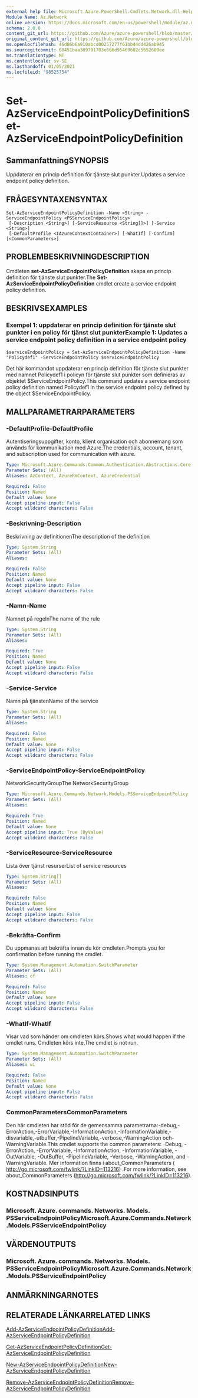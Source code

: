 ```yaml
---
external help file: Microsoft.Azure.PowerShell.Cmdlets.Network.dll-Help.xml
Module Name: Az.Network
online version: https://docs.microsoft.com/en-us/powershell/module/az.network/set-azserviceendpointpolicydefinition
schema: 2.0.0
content_git_url: https://github.com/Azure/azure-powershell/blob/master/src/Network/Network/help/Set-AzServiceEndpointPolicyDefinition.md
original_content_git_url: https://github.com/Azure/azure-powershell/blob/master/src/Network/Network/help/Set-AzServiceEndpointPolicyDefinition.md
ms.openlocfilehash: 46d86b6a910abcd00257277f61bb44dd426ab945
ms.sourcegitcommit: 68451baa389791703e666d95469602c5652609ee
ms.translationtype: MT
ms.contentlocale: sv-SE
ms.lasthandoff: 01/05/2021
ms.locfileid: "98525754"
---
```

# <span data-ttu-id="d9b7f-101">Set-AzServiceEndpointPolicyDefinition</span><span class="sxs-lookup"><span data-stu-id="d9b7f-101">Set-AzServiceEndpointPolicyDefinition</span></span>

## <span data-ttu-id="d9b7f-102">Sammanfattning</span><span class="sxs-lookup"><span data-stu-id="d9b7f-102">SYNOPSIS</span></span>
<span data-ttu-id="d9b7f-103">Uppdaterar en princip definition för tjänste slut punkter.</span><span class="sxs-lookup"><span data-stu-id="d9b7f-103">Updates a service endpoint policy definition.</span></span>

## <span data-ttu-id="d9b7f-104">FRÅGESYNTAXEN</span><span class="sxs-lookup"><span data-stu-id="d9b7f-104">SYNTAX</span></span>

```
Set-AzServiceEndpointPolicyDefinition -Name <String> -ServiceEndpointPolicy <PSServiceEndpointPolicy>
 [-Description <String>] [-ServiceResource <String[]>] [-Service <String>]
 [-DefaultProfile <IAzureContextContainer>] [-WhatIf] [-Confirm] [<CommonParameters>]
```

## <span data-ttu-id="d9b7f-105">PROBLEMBESKRIVNING</span><span class="sxs-lookup"><span data-stu-id="d9b7f-105">DESCRIPTION</span></span>
<span data-ttu-id="d9b7f-106">Cmdleten **set-AzServiceEndpointPolicyDefinition** skapa en princip definition för tjänste slut punkter.</span><span class="sxs-lookup"><span data-stu-id="d9b7f-106">The **Set-AzServiceEndpointPolicyDefinition** cmdlet create a service endpoint policy definition.</span></span>

## <span data-ttu-id="d9b7f-107">BESKRIVS</span><span class="sxs-lookup"><span data-stu-id="d9b7f-107">EXAMPLES</span></span>

### <span data-ttu-id="d9b7f-108">Exempel 1: uppdaterar en princip definition för tjänste slut punkter i en policy för tjänst slut punkter</span><span class="sxs-lookup"><span data-stu-id="d9b7f-108">Example 1: Updates a service endpoint policy definition in a service endpoint policy</span></span>
```
$serviceEndpointPolicy = Set-AzServiceEndpointPolicyDefinition -Name "Policydef1" -ServiceEndpointPolicy $serviceEndpointPolicy
```

<span data-ttu-id="d9b7f-109">Det här kommandot uppdaterar en princip definition för tjänste slut punkter med namnet Policydef1 i policyn för tjänste slut punkter som definieras av objektet $ServiceEndpointPolicy.</span><span class="sxs-lookup"><span data-stu-id="d9b7f-109">This command updates a service endpoint policy definition named Policydef1 in the service endpoint policy defined by the object $ServiceEndpointPolicy.</span></span>

## <span data-ttu-id="d9b7f-110">MALLPARAMETRAR</span><span class="sxs-lookup"><span data-stu-id="d9b7f-110">PARAMETERS</span></span>

### <span data-ttu-id="d9b7f-111">-DefaultProfile</span><span class="sxs-lookup"><span data-stu-id="d9b7f-111">-DefaultProfile</span></span>
<span data-ttu-id="d9b7f-112">Autentiseringsuppgifter, konto, klient organisation och abonnemang som används för kommunikation med Azure.</span><span class="sxs-lookup"><span data-stu-id="d9b7f-112">The credentials, account, tenant, and subscription used for communication with azure.</span></span>

```yaml
Type: Microsoft.Azure.Commands.Common.Authentication.Abstractions.Core.IAzureContextContainer
Parameter Sets: (All)
Aliases: AzContext, AzureRmContext, AzureCredential

Required: False
Position: Named
Default value: None
Accept pipeline input: False
Accept wildcard characters: False
```

### <span data-ttu-id="d9b7f-113">-Beskrivning</span><span class="sxs-lookup"><span data-stu-id="d9b7f-113">-Description</span></span>
<span data-ttu-id="d9b7f-114">Beskrivning av definitionen</span><span class="sxs-lookup"><span data-stu-id="d9b7f-114">The description of the definition</span></span>

```yaml
Type: System.String
Parameter Sets: (All)
Aliases:

Required: False
Position: Named
Default value: None
Accept pipeline input: False
Accept wildcard characters: False
```

### <span data-ttu-id="d9b7f-115">-Namn</span><span class="sxs-lookup"><span data-stu-id="d9b7f-115">-Name</span></span>
<span data-ttu-id="d9b7f-116">Namnet på regeln</span><span class="sxs-lookup"><span data-stu-id="d9b7f-116">The name of the rule</span></span>

```yaml
Type: System.String
Parameter Sets: (All)
Aliases:

Required: True
Position: Named
Default value: None
Accept pipeline input: False
Accept wildcard characters: False
```

### <span data-ttu-id="d9b7f-117">-Service</span><span class="sxs-lookup"><span data-stu-id="d9b7f-117">-Service</span></span>
<span data-ttu-id="d9b7f-118">Namn på tjänsten</span><span class="sxs-lookup"><span data-stu-id="d9b7f-118">Name of the service</span></span>

```yaml
Type: System.String
Parameter Sets: (All)
Aliases:

Required: False
Position: Named
Default value: None
Accept pipeline input: False
Accept wildcard characters: False
```

### <span data-ttu-id="d9b7f-119">-ServiceEndpointPolicy</span><span class="sxs-lookup"><span data-stu-id="d9b7f-119">-ServiceEndpointPolicy</span></span>
<span data-ttu-id="d9b7f-120">NetworkSecurityGroup</span><span class="sxs-lookup"><span data-stu-id="d9b7f-120">The NetworkSecurityGroup</span></span>

```yaml
Type: Microsoft.Azure.Commands.Network.Models.PSServiceEndpointPolicy
Parameter Sets: (All)
Aliases:

Required: True
Position: Named
Default value: None
Accept pipeline input: True (ByValue)
Accept wildcard characters: False
```

### <span data-ttu-id="d9b7f-121">-ServiceResource</span><span class="sxs-lookup"><span data-stu-id="d9b7f-121">-ServiceResource</span></span>
<span data-ttu-id="d9b7f-122">Lista över tjänst resurser</span><span class="sxs-lookup"><span data-stu-id="d9b7f-122">List of service resources</span></span>

```yaml
Type: System.String[]
Parameter Sets: (All)
Aliases:

Required: False
Position: Named
Default value: None
Accept pipeline input: False
Accept wildcard characters: False
```

### <span data-ttu-id="d9b7f-123">-Bekräfta</span><span class="sxs-lookup"><span data-stu-id="d9b7f-123">-Confirm</span></span>
<span data-ttu-id="d9b7f-124">Du uppmanas att bekräfta innan du kör cmdleten.</span><span class="sxs-lookup"><span data-stu-id="d9b7f-124">Prompts you for confirmation before running the cmdlet.</span></span>

```yaml
Type: System.Management.Automation.SwitchParameter
Parameter Sets: (All)
Aliases: cf

Required: False
Position: Named
Default value: None
Accept pipeline input: False
Accept wildcard characters: False
```

### <span data-ttu-id="d9b7f-125">-WhatIf</span><span class="sxs-lookup"><span data-stu-id="d9b7f-125">-WhatIf</span></span>
<span data-ttu-id="d9b7f-126">Visar vad som händer om cmdleten körs.</span><span class="sxs-lookup"><span data-stu-id="d9b7f-126">Shows what would happen if the cmdlet runs.</span></span> <span data-ttu-id="d9b7f-127">Cmdleten körs inte.</span><span class="sxs-lookup"><span data-stu-id="d9b7f-127">The cmdlet is not run.</span></span>

```yaml
Type: System.Management.Automation.SwitchParameter
Parameter Sets: (All)
Aliases: wi

Required: False
Position: Named
Default value: None
Accept pipeline input: False
Accept wildcard characters: False
```

### <span data-ttu-id="d9b7f-128">CommonParameters</span><span class="sxs-lookup"><span data-stu-id="d9b7f-128">CommonParameters</span></span>
<span data-ttu-id="d9b7f-129">Den här cmdleten har stöd för de gemensamma parametrarna:-debug,-ErrorAction,-ErrorVariable,-InformationAction,-InformationVariable,-disvariable,-utbuffer,-PipelineVariable,-verbose,-WarningAction och-WarningVariable.</span><span class="sxs-lookup"><span data-stu-id="d9b7f-129">This cmdlet supports the common parameters: -Debug, -ErrorAction, -ErrorVariable, -InformationAction, -InformationVariable, -OutVariable, -OutBuffer, -PipelineVariable, -Verbose, -WarningAction, and -WarningVariable.</span></span> <span data-ttu-id="d9b7f-130">Mer information finns i about_CommonParameters ( http://go.microsoft.com/fwlink/?LinkID=113216) .</span><span class="sxs-lookup"><span data-stu-id="d9b7f-130">For more information, see about_CommonParameters (http://go.microsoft.com/fwlink/?LinkID=113216).</span></span>

## <span data-ttu-id="d9b7f-131">KOSTNADS</span><span class="sxs-lookup"><span data-stu-id="d9b7f-131">INPUTS</span></span>

### <span data-ttu-id="d9b7f-132">Microsoft. Azure. commands. Networks. Models. PSServiceEndpointPolicy</span><span class="sxs-lookup"><span data-stu-id="d9b7f-132">Microsoft.Azure.Commands.Network.Models.PSServiceEndpointPolicy</span></span>

## <span data-ttu-id="d9b7f-133">VÄRDEN</span><span class="sxs-lookup"><span data-stu-id="d9b7f-133">OUTPUTS</span></span>

### <span data-ttu-id="d9b7f-134">Microsoft. Azure. commands. Networks. Models. PSServiceEndpointPolicy</span><span class="sxs-lookup"><span data-stu-id="d9b7f-134">Microsoft.Azure.Commands.Network.Models.PSServiceEndpointPolicy</span></span>

## <span data-ttu-id="d9b7f-135">ANMÄRKNINGAR</span><span class="sxs-lookup"><span data-stu-id="d9b7f-135">NOTES</span></span>

## <span data-ttu-id="d9b7f-136">RELATERADE LÄNKAR</span><span class="sxs-lookup"><span data-stu-id="d9b7f-136">RELATED LINKS</span></span>

[<span data-ttu-id="d9b7f-137">Add-AzServiceEndpointPolicyDefinition</span><span class="sxs-lookup"><span data-stu-id="d9b7f-137">Add-AzServiceEndpointPolicyDefinition</span></span>](./Add-AzServiceEndpointPolicyDefinition.md)

[<span data-ttu-id="d9b7f-138">Get-AzServiceEndpointPolicyDefinition</span><span class="sxs-lookup"><span data-stu-id="d9b7f-138">Get-AzServiceEndpointPolicyDefinition</span></span>](./Get-AzServiceEndpointPolicyDefinition.md)

[<span data-ttu-id="d9b7f-139">New-AzServiceEndpointPolicyDefinition</span><span class="sxs-lookup"><span data-stu-id="d9b7f-139">New-AzServiceEndpointPolicyDefinition</span></span>](./New-AzServiceEndpointPolicyDefinition.md)

[<span data-ttu-id="d9b7f-140">Remove-AzServiceEndpointPolicyDefinition</span><span class="sxs-lookup"><span data-stu-id="d9b7f-140">Remove-AzServiceEndpointPolicyDefinition</span></span>](./Remove-AzServiceEndpointPolicyDefinition.md)
